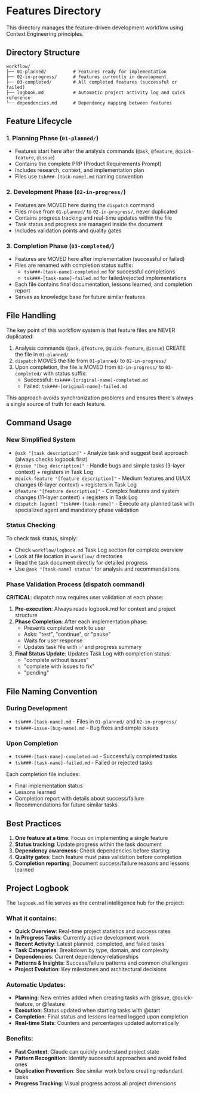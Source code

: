 # Features Directory

This directory manages the feature-driven development workflow using Context Engineering principles.

## Directory Structure

```
workflow/
├── 01-planned/          # Features ready for implementation
├── 02-in-progress/      # Features currently in development  
├── 03-completed/        # All completed features (successful or failed)
├── logbook.md           # Automatic project activity log and quick reference
└── dependencies.md      # Dependency mapping between features
```

## Feature Lifecycle

### 1. Planning Phase (`01-planned/`)
- Features start here after the analysis commands (`@ask`, `@feature`, `@quick-feature`, `@issue`)
- Contains the complete PRP (Product Requirements Prompt)
- Includes research, context, and implementation plan
- Files use `tsk###-[task-name].md` naming convention

### 2. Development Phase (`02-in-progress/`)
- Features are MOVED here during the `dispatch` command
- Files move from `01-planned/` to `02-in-progress/`, never duplicated
- Contains progress tracking and real-time updates within the file
- Task status and progress are managed inside the document
- Includes validation points and quality gates

### 3. Completion Phase (`03-completed/`)
- Features are MOVED here after implementation (successful or failed)
- Files are renamed with completion status suffix:
  - `tsk###-[task-name]-completed.md` for successful completions
  - `tsk###-[task-name]-failed.md` for failed/rejected implementations
- Each file contains final documentation, lessons learned, and completion report
- Serves as knowledge base for future similar features

## File Handling

The key point of this workflow system is that feature files are NEVER duplicated:

1. Analysis commands (`@ask`, `@feature`, `@quick-feature`, `@issue`) CREATE the file in `01-planned/`
2. `dispatch` MOVES the file from `01-planned/` to `02-in-progress/`
3. Upon completion, the file is MOVED from `02-in-progress/` to `03-completed/` with status suffix:
   - Successful: `tsk###-[original-name]-completed.md`
   - Failed: `tsk###-[original-name]-failed.md`

This approach avoids synchronization problems and ensures there's always a single source of truth for each feature.

## Command Usage

### New Simplified System
- `@ask "[task description]"` - Analyze task and suggest best approach (always checks logbook first)
- `@issue "[bug description]"` - Handle bugs and simple tasks (3-layer context) + registers in Task Log
- `@quick-feature "[feature description]"` - Medium features and UI/UX changes (6-layer context) + registers in Task Log
- `@feature "[feature description]"` - Complex features and system changes (11-layer context) + registers in Task Log
- `dispatch [agent] "tsk###-[task-name]"` - Execute any planned task with specialized agent and mandatory phase validation

### Status Checking
To check task status, simply:
- Check `workflow/logbook.md` Task Log section for complete overview
- Look at file location in `workflow/` directories
- Read the task document directly for detailed progress
- Use `@ask "[task-name] status"` for analysis and recommendations

### Phase Validation Process (dispatch command)

**CRITICAL**: dispatch now requires user validation at each phase:

1. **Pre-execution**: Always reads logbook.md for context and project structure
2. **Phase Completion**: After each implementation phase:
   - Presents completed work to user
   - Asks: "test", "continue", or "pause" 
   - Waits for user response
   - Updates task file with ✅ and progress summary
3. **Final Status Update**: Updates Task Log with completion status:
   - "complete without issues"
   - "complete with issues to fix" 
   - "pending"

## File Naming Convention

### During Development
- `tsk###-[task-name].md` - Files in `01-planned/` and `02-in-progress/`
- `tsk###-issue-[bug-name].md` - Bug fixes and simple issues

### Upon Completion
- `tsk###-[task-name]-completed.md` - Successfully completed tasks
- `tsk###-[task-name]-failed.md` - Failed or rejected tasks

Each completion file includes:
- Final implementation status
- Lessons learned
- Completion report with details about success/failure
- Recommendations for future similar tasks

## Best Practices

1. **One feature at a time**: Focus on implementing a single feature
2. **Status tracking**: Update progress within the task document
3. **Dependency awareness**: Check dependencies before starting
4. **Quality gates**: Each feature must pass validation before completion
5. **Completion reporting**: Document success/failure reasons and lessons learned

## Project Logbook

The `logbook.md` file serves as the central intelligence hub for the project:

### What it contains:
- **Quick Overview**: Real-time project statistics and success rates
- **In Progress Tasks**: Currently active development work
- **Recent Activity**: Latest planned, completed, and failed tasks
- **Task Categories**: Breakdown by type, domain, and complexity
- **Dependencies**: Current dependency relationships
- **Patterns & Insights**: Success/failure patterns and common challenges
- **Project Evolution**: Key milestones and architectural decisions

### Automatic Updates:
- **Planning**: New entries added when creating tasks with @issue, @quick-feature, or @feature
- **Execution**: Status updated when starting tasks with @start
- **Completion**: Final status and lessons learned logged upon completion
- **Real-time Stats**: Counters and percentages updated automatically

### Benefits:
- **Fast Context**: Claude can quickly understand project state
- **Pattern Recognition**: Identify successful approaches and avoid failed ones
- **Duplication Prevention**: See similar work before creating redundant tasks
- **Progress Tracking**: Visual progress across all project dimensions 